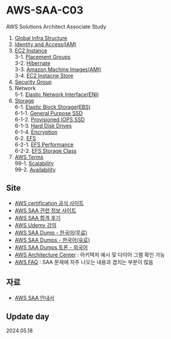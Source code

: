 # AWS-SAA-C03
AWS Solutions Architect Associate Study

1. [Global Infra Structure](https://github.com/LeeWooJung/AWS-SAA-C03/tree/main/1.%20Global%20Infra%20Structure)
2. [Identity and Access(IAM)](https://github.com/LeeWooJung/AWS-SAA-C03/tree/main/2.%20Identity%20and%20Access(IAM))
3. [EC2 Instance](https://github.com/LeeWooJung/AWS-SAA-C03/tree/main/3.%20EC2)  
3-1. [Placement Groups](https://github.com/LeeWooJung/AWS-SAA-C03/tree/main/3.%20EC2/3-1.%20Placement%20Groups)  
3-2. [Hibernate](https://github.com/LeeWooJung/AWS-SAA-C03/tree/main/3.%20EC2/3-2.%20Hibernate)  
3-3. [Amazon Machine Images(AMI)](https://github.com/LeeWooJung/AWS-SAA-C03/tree/main/3.%20EC2/3-3.%20AMI)  
3-4. [EC2 Instacne Store](https://github.com/LeeWooJung/AWS-SAA-C03/tree/main/3.%20EC2/3-4.%20EC2%20Instacne%20Store)  
4. [Security Group](https://github.com/LeeWooJung/AWS-SAA-C03/tree/main/4.%20Security%20Group)
5. Network  
5-1. [Elastic Network Interface(ENI)](https://github.com/LeeWooJung/AWS-SAA-C03/tree/main/5.%20Network/5-1.%20ENI)
6. [Storage](https://github.com/LeeWooJung/AWS-SAA-C03/tree/main/6.%20Storage)  
6-1. [Elastic Block Storage(EBS)](https://github.com/LeeWooJung/AWS-SAA-C03/tree/main/6.%20Storage/6-1.%20EBS)  
6-1-1. [General Purpose SSD](https://github.com/LeeWooJung/AWS-SAA-C03/tree/main/6.%20Storage/6-1.%20EBS/6-1-1.%20General%20Purpose%20SSD)  
6-1-2. [Provisioned IOPS SSD](https://github.com/LeeWooJung/AWS-SAA-C03/tree/main/6.%20Storage/6-1.%20EBS/6-1-2.%20Provisioned%20IOPS%20SSD)  
6-1-3. [Hard Disk Drives](https://github.com/LeeWooJung/AWS-SAA-C03/tree/main/6.%20Storage/6-1.%20EBS/6-1-3.%20Hard%20Disk%20Drives)  
6-1-4. [Encryption](https://github.com/LeeWooJung/AWS-SAA-C03/tree/main/6.%20Storage/6-1.%20EBS/6-1-4.%20Encryption)  
6-2. [EFS](https://github.com/LeeWooJung/AWS-SAA-C03/tree/main/6.%20Storage/6-2.%20EFS)  
6-2-1. [EFS Performance](https://github.com/LeeWooJung/AWS-SAA-C03/tree/main/6.%20Storage/6-2.%20EFS/6-2-1.%20EFS%20Performance)  
6-2-2. [EFS Storage Class](https://github.com/LeeWooJung/AWS-SAA-C03/tree/main/6.%20Storage/6-2.%20EFS/6-2-2.%20EFS%20Storage%20Class)  
99. [AWS Terms](https://github.com/LeeWooJung/AWS-SAA-C03/tree/main/99.%20AWS%20Terms)  
99-1. [Scalability](https://github.com/LeeWooJung/AWS-SAA-C03/tree/main/99.%20AWS%20Terms/99-1.%20Scalability)  
99-2. [Availability](https://github.com/LeeWooJung/AWS-SAA-C03/tree/main/99.%20AWS%20Terms/99-2.%20Availability)  

## Site

* [AWS certification 공식 사이트](https://aws.amazon.com/ko/certification/certified-solutions-architect-associate/)
* [AWS SAA 관련 정보 사이트](https://rainbound.tistory.com/entry/AWS-SAA-%EC%9E%90%EA%B2%A9%EC%A6%9D-%EC%B7%A8%EB%93%9D-%ED%9B%84%EA%B8%B0)
* [AWS SAA 합격 후기](https://velog.io/@hoonki/AWS-Solution-Architect-AssociateSAA-03-%EC%9E%90%EA%B2%A9%EC%A6%9D-%EC%A4%80%EB%B9%84%EA%B3%BC%EC%A0%95-%EB%B0%8F-%ED%9B%84%EA%B8%B0)
* [AWS Udemy 강의](https://www.udemy.com/course/best-aws-certified-solutions-architect-associate/?signupsuccess=1&start=15&couponCode=ST6MT42324)
* [AWS SAA Dump - 한국어(무료)](https://blog.naver.com/PostView.naver?blogId=gam_jaong&logNo=222909260062&parentCategoryNo=&categoryNo=18&viewDate=&isShowPopularPosts=false&from=postList)
* [AWS SAA Dumps - 한국어(유료)](https://www.koreadumps.com/SAA-C03-KR_exam-braindumps.html#)
* [AWS SAA Dumps 토론 - 외국어](https://www.examtopics.com/exams/amazon/aws-certified-solutions-architect-associate-saa-c03/)
* [AWS Architecture Center](https://aws.amazon.com/architecture/) : 아키텍처 예시 및 다이어 그램 확인 가능
* [AWS FAQ](https://aws.amazon.com/vpc/faqs/) : SAA 문제에 자주 나오는 내용과 겹치는 부분이 많음

## 자료
* [AWS SAA 안내서](https://d1.awsstatic.com/ko_KR/training-and-certification/docs-sa-assoc/AWS-Certified-Solutions-Architect-Associate_Exam-Guide.pdf)

## Update day
2024.05.18